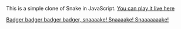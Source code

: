 This is a simple clone of Snake in JavaScript. [You can play it live here](http://whatthedude.com/snake)

[Badger badger badger badger, snaaaake! Snaaaake! Snaaaaaaake!](http://www.badgerbadgerbadger.com)